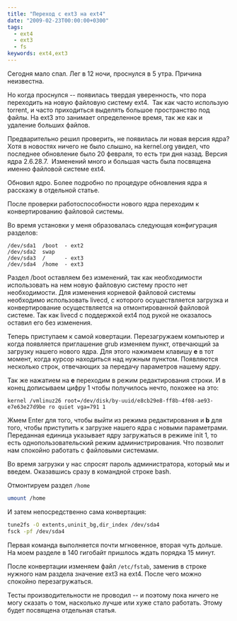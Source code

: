 ```yaml
---
title: "Переход с ext3 на ext4"
date: "2009-02-23T00:00:00+0300"
tags:
  - ext4
  - ext3
  - fs
keywords: ext4,ext3
---
```

Сегодня мало спал. Лег в 12 ночи, проснулся в 5 утра. Причина неизвестна.

Но когда проснулся -- появилась твердая уверенность, что пора переходить на новую файловую систему ext4.  Так как часто использую torrent, и часто приходиться выделять большое пространство под файлы. На ext3 это занимает определенное время, так же как и удаление больших файлов.

Предварительно решил проверить, не появилась ли новая версия ядра? Хотя в новостях ничего не было слышно, на kernel.org увидел, что последнее обновление было 20 февраля, то есть три дня назад. Версия ядра 2.6.28.7.  Изменений много и большая часть была посвящена именно файловой системе ext4.

Обновил ядро. Более подробно по процедуре обновления ядра я расскажу в отдельной статье.

После проверки работоспособности нового ядра переходим к конвертированию файловой системы.

Во время установки у меня образовалась следующая конфигурация разделов:

```text
/dev/sda1  /boot  - ext2
/dev/sda2  swap
/dev/sda3  /      - ext3
/dev/sda4  /home  - ext3
```

Раздел /boot оставляем без изменений, так как необходимости использовать на нем новую файловую систему просто нет необходимости. Для изменения корневой файловой системы необходимо использовать livecd, с которого осуществляется загрузка и конвертирование осуществляется на отмонтированной файловой системе. Так как livecd с поддержкой ext4 под рукой не оказалось оставил его без изменения.

Теперь приступаем к самой ковертации. Перезагружаем компьютер и когда появляется приглашение grub изменяем пункт, отвечающий за загрузку нашего нового ядра. Для этого нажимаем клавишу <strong>e</strong> в тот момент, когда курсор находиться над нужным пунктом. Появляются несколько строк, отвечающих за передачу параметров нашему ядру.

Так же нажатием на <strong>e</strong> переходим в режим редактирования строки. И в конец дописываем цифру 1 чтобы получилось нечто, похожее на это:

```text
kernel /vmlinuz26 root=/dev/disk/by-uuid/e8cb29e8-ff8b-4f08-ae93-e7e63e27d9be ro quiet vga=791 1
```

Жмем Enter для того, чтобы выйти из режима редактирования и <strong>b</strong> для того, чтобы приступить к загрузке нашего ядра с новыми параметрами. Переданная единица указывает ядру загружаться в режиме init 1, то есть однопользовательский режим администрирования. Что позволит нам спокойно работать с файловыми системами.

Во время загрузки у нас спросят пароль администратора, который мы и введем. Оказавшись сразу в командной строке bash.

Отмонтируем раздел `/home`

```bash
umount /home
```

И затем непосредственно сама конвертация:

```bash {linenos=inline}
tune2fs -O extents,uninit_bg,dir_index /dev/sda4
fsck -pf /dev/sda4
```

Первая команда выполняется почти мгновенное, вторая чуть дольше. На моем разделе в 140 гигобайт пришлось ждать порядка 15 минут.

После конвертации изменяем файл `/etc/fstab`, заменив в строке нужного нам раздела значение ext3 на ext4. После чего можно спокойно перезагружаться.

Тесты производительности не проводил -- и поэтому пока ничего не могу сказать о том, насколько лучше или хуже стало работать. Этому будет посвящена отдельная статья.
